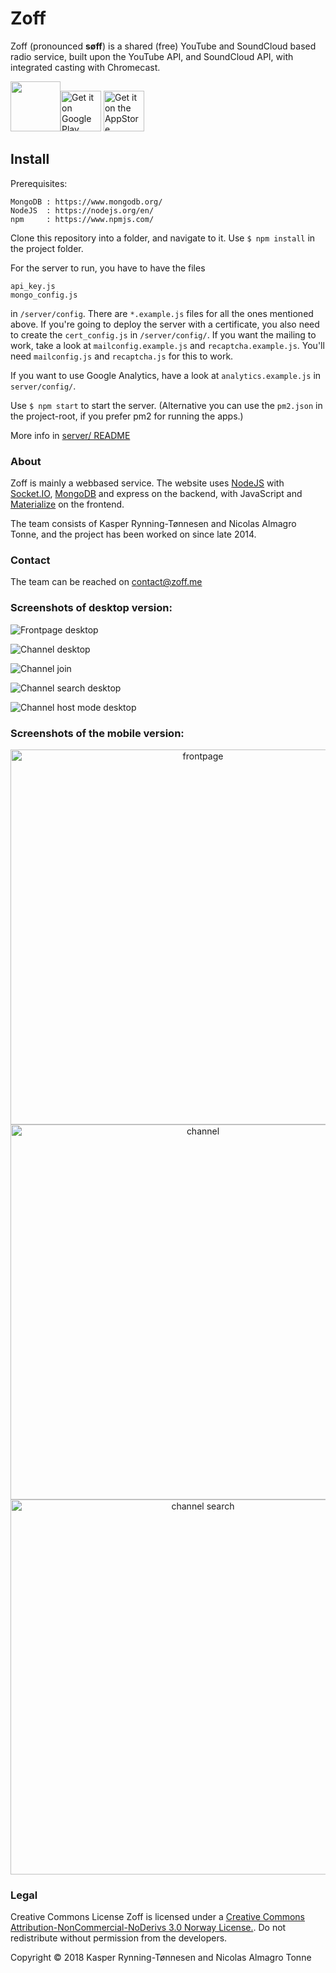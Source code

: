 Zoff
====

Zoff (pronounced __søff__) is a shared (free) YouTube and SoundCloud based radio service, built upon the YouTube API, and SoundCloud API, with integrated casting with Chromecast.

<a href="https://zoff.me"><img height="80" src="https://puu.sh/BlSwW/57061de17b.png"></a><a class="android-image-link" href="https://play.google.com/store/apps/details?id=zoff.me.zoff&amp;hl=no&amp;pcampaignid=MKT-Other-global-all-co-prtnr-py-PartBadge-Mar2515-1"><img alt="Get it on Google Play" height="65" src="https://puu.sh/BcWup/f560259c3f.png"></a>
<a  style="padding-bottom:20px;" class="apple-image-link" href="https://itunes.apple.com/us/app/zoff/id1402037061?ls=1&amp;mt=8"><img height="65" alt="Get it on the AppStore" src="https://puu.sh/BcWvt/09002407c3.png"></a>




## Install

Prerequisites:

```
MongoDB : https://www.mongodb.org/
NodeJS  : https://nodejs.org/en/
npm     : https://www.npmjs.com/
```

Clone this repository into a folder, and  navigate to it. Use ```$ npm install``` in the project folder.

For the server to run, you have to have the files

```
api_key.js
mongo_config.js
```

in ```/server/config```. There are ```*.example.js``` files for all the ones mentioned above. If you're going to deploy the server with a certificate, you also need to create the ```cert_config.js``` in ```/server/config/```. If you want the mailing to work, take a look at ```mailconfig.example.js``` and ```recaptcha.example.js```. You'll need ```mailconfig.js``` and ```recaptcha.js``` for this to work.

If you want to use Google Analytics, have a look at ```analytics.example.js``` in ```server/config/```.

Use ```$ npm start``` to start the server. (Alternative you can use the ```pm2.json``` in the project-root, if you prefer pm2 for running the apps.)

More info in <a href="https://github.com/zoff-music/zoff/blob/master/server/README.md">server/ README</a>

### About

Zoff is mainly a webbased service. The website uses <a href="https://nodejs.org/">NodeJS</a> with <a href="http://socket.io/">Socket.IO</a>, <a href="https://www.mongodb.org/">MongoDB</a> and express on the backend, with JavaScript and <a href="http://materializecss.com/">Materialize</a> on the frontend.

The team consists of Kasper Rynning-Tønnesen and Nicolas Almagro Tonne, and the project has been worked on since late 2014.

### Contact

The team can be reached on <a href="mailto:contact@zoff.me?Subject=Contact%20Zoff">contact@zoff.me</a>

### Screenshots of desktop version:

![Frontpage desktop](https://puu.sh/xCI8P/bbfbdd694c.png)

![Channel desktop](https://puu.sh/xCHXj/3f7d826329.png)

![Channel join](https://puu.sh/zf1Ap/16587c0749.png)

![Channel search desktop](https://puu.sh/AhKTR/c1e6b5d8d2.png)

![Channel host mode desktop](https://puu.sh/AAGrK/953d11b2a7.png)

### Screenshots of the mobile version:

<div style="text-align:center;">
<img src="http://i.imgur.com/aWlEmIx.png" alt="frontpage" height="600px">
<br>
<img src="https://puu.sh/xCI6X/1aead5e1b6.png" alt="channel" height="600px">

<img src="https://puu.sh/AhKUE/f93daa8a46.png" alt="channel search" height="600px">
</div>

### Legal

Creative Commons License
Zoff is licensed under a
<a href="http://creativecommons.org/licenses/by-nc-nd/3.0/no/">Creative Commons Attribution-NonCommercial-NoDerivs 3.0 Norway License.</a>.
Do not redistribute without permission from the developers.

Copyright © 2018
Kasper Rynning-Tønnesen and Nicolas Almagro Tonne
